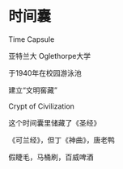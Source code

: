    

# 时间囊

Time Capsule

亚特兰大 Oglethorpe大学

于1940年在校园游泳池

建立“文明窖藏”

Crypt of Civilization

这个时间囊里储藏了《圣经》

《可兰经》，但丁《神曲》，唐老鸭

假睫毛，马桶刷，百威啤酒